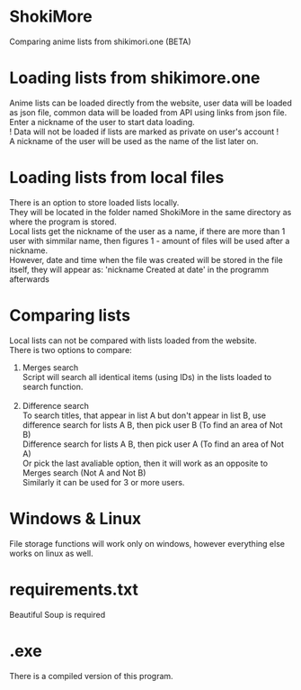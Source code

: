 # ShokiMore
Comparing anime lists from shikimori.one (BETA)
# Loading lists from shikimore.one
Anime lists can be loaded directly from the website, user data will be loaded as json file, common data will be loaded from API using links from json file.
Enter a nickname of the user to start data loading.<br />
! Data will not be loaded if lists are marked as private on user's account !<br />
A nickname of the user will be used as the name of the list later on.
# Loading lists from local files
There is an option to store loaded lists locally.<br />
They will be located in the folder named ShokiMore in the same directory as where the program is stored.<br />
Local lists get the nickname of the user as a name, if there are more than 1 user with simmilar name, then figures 1 - amount of files will be used after a nickname.<br />
However, date and time when the file was created will be stored in the file itself, they will appear as: 'nickname Created at date' in the programm afterwards<br />
# Comparing lists
Local lists can not be compared with lists loaded from the website.<br />
There is two options to compare:<br />
1. Merges search<br />
Script will search all identical items (using IDs) in the lists loaded to search function.<br /><br />
2. Difference search<br />
To search titles, that appear in list A but don't appear in list B, use difference search for lists A B, then pick user B (To find an area of Not B)<br />
Difference search for lists A B, then pick user A (To find an area of Not A)<br />
Or pick the last avaliable option, then it will work as an opposite to Merges search (Not A and Not B)<br />
Similarly it can be used for 3 or more users.
# Windows & Linux
File storage functions will work only on windows, however everything else works on linux as well.
# requirements.txt
Beautiful Soup is required
# .exe
There is a compiled version of this program.

 
